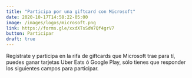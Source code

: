```yaml
---
title: "Participa por una giftcard con Microsoft"
date: 2020-10-17T14:58:22-05:00
image: /images/logos/microsoft.png
link: https://forms.gle/xxdXTsSdW7Qf4grV7 
button: Participar
draft: true
---
```


Regístrate y participa en la rifa de giftcards que Microsoft trae para tí, puedes ganar tarjetas Uber Eats ó Google Play, sólo tienes que responder los siguientes campos para participar.